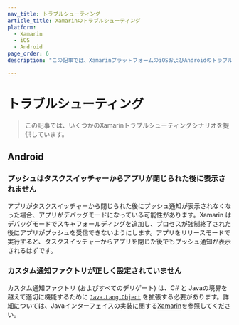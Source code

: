 ```yaml
---
nav_title: トラブルシューティング
article_title: Xamarinのトラブルシューティング
platform: 
  - Xamarin
  - iOS
  - Android
page_order: 6
description: "この記事では、XamarinプラットフォームのiOSおよびAndroidのトラブルシューティングについて説明します。"

---
```


# トラブルシューティング

> この記事では、いくつかのXamarinトラブルシューティングシナリオを提供しています。

## Android

### プッシュはタスクスイッチャーからアプリが閉じられた後に表示されません

アプリがタスクスイッチャーから閉じられた後にプッシュ通知が表示されなくなった場合、アプリがデバッグモードになっている可能性があります。Xamarin はデバッグモードでスキャフォールディングを追加し、プロセスが強制終了された後にアプリがプッシュを受信できないようにします。アプリをリリースモードで実行すると、タスクスイッチャーからアプリを閉じた後でもプッシュ通知が表示されるはずです。

### カスタム通知ファクトリが正しく設定されていません

カスタム通知ファクトリ (およびすべてのデリゲート) は、C# と Javaの境界を越えて適切に機能するために [`Java.Lang.Object`](https://developer.xamarin.com/api/type/Android.Runtime.IJavaObject/) を拡張する必要があります。詳細については、Javaインターフェイスの実装に関する[Xamarin](https://developer.xamarin.com/guides/android/advanced_topics/java_integration_overview/working_with_jni/#Implementing_Interfaces)を参照してください。

